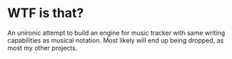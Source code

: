 # WTF is that?
An unironic attempt to build an engine for music tracker with same writing capabilities as musical notation. Most likely will end up being dropped, as most my other projects.
